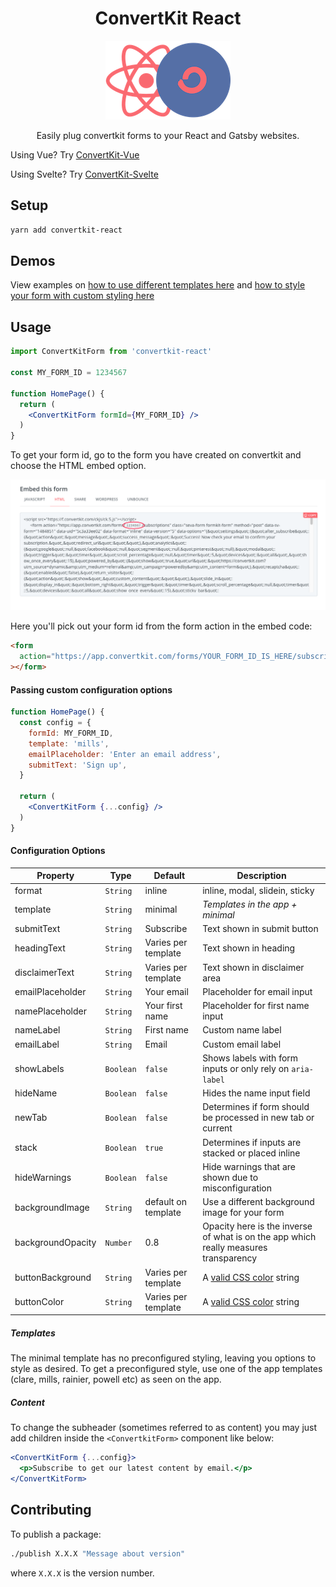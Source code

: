 <div align="center">
  <h1>ConvertKit React</h1>
  <img src="https://raw.githubusercontent.com/ConvertKit/convertkit-react/main/static/convertKit-react.png" alt="ConvertKit React Logo" width="200" height="126" />
  <p>Easily plug convertkit forms to your React and Gatsby websites.</p>
</div>

Using Vue? Try [ConvertKit-Vue](https://github.com/ConvertKit/convertkit-vue)

Using Svelte? Try [ConvertKit-Svelte](https://github.com/ConvertKit/convertkit-svelte)

## Setup

```sh
yarn add convertkit-react
```

## Demos

View examples on [how to use different templates here](https://codesandbox.io/s/twilight-cookies-ihryz) and [how to style your form with custom styling here](https://codesandbox.io/s/nifty-fog-f8eys)

## Usage

```jsx
import ConvertKitForm from 'convertkit-react'

const MY_FORM_ID = 1234567

function HomePage() {
  return (
    <ConvertKitForm formId={MY_FORM_ID} />
  )
}
```

To get your form id, go to the form you have created on convertkit and choose the HTML embed option.

![form embed screenshot](https://raw.githubusercontent.com/ConvertKit/convertkit-react/main/static/embed-screenshot.png)

Here you'll pick out your form id from the form action in the embed code:

```html
<form
  action="https://app.convertkit.com/forms/YOUR_FORM_ID_IS_HERE/subscriptions"
></form>
```

#### Passing custom configuration options

```jsx
function HomePage() {
  const config = {
    formId: MY_FORM_ID,
    template: 'mills',
    emailPlaceholder: 'Enter an email address',
    submitText: 'Sign up',
  }

  return (
    <ConvertKitForm {...config} />
  )
}
```

#### Configuration Options

|   **Property**   |   **Type**   |      **Default**     |    **Description**   |
| ---------------- | ------------ | -------------------- | -------------------- |
|     format       |   `String`   |        inline        | inline, modal, slidein, sticky   |
|     template     |   `String`   |       minimal        | _Templates in the app + minimal_ |
|    submitText    |   `String`   |      Subscribe       | Text shown in submit button      |
|    headingText   |   `String`   |  Varies per template | Text shown in heading   |
|  disclaimerText  |   `String`   |  Varies per template | Text shown in disclaimer area    |
| emailPlaceholder |   `String`   |      Your email      | Placeholder for email input      |
| namePlaceholder  |   `String`   |   Your first name    | Placeholder for first name input |
|    nameLabel     |   `String`   |      First name      | Custom name label                |
|    emailLabel    |   `String`   |         Email        | Custom email label               |
|    showLabels    |  `Boolean`   |        `false`       | Shows labels with form inputs or only rely on `aria-label`   |
|     hideName     |  `Boolean`   |        `false`       | Hides the name input field       |
|     newTab       |  `Boolean`   |        `false`       | Determines if form should be processed in new tab or current |
|      stack       |  `Boolean`   |        `true`        | Determines if inputs are stacked or placed inline            |
|   hideWarnings   |  `Boolean`   |        `false`       | Hide warnings that are shown due to misconfiguration         |
|   backgroundImage   |  `String`   | default on template | Use a different background image for your form |
|   backgroundOpacity   |  `Number`   |  0.8   |  Opacity here is the inverse of what is on the app which really measures transparency  |
|   buttonBackground   |  `String`   |  Varies per template   |  A [valid CSS color][1] string  |
|   buttonColor   |  `String`   |  Varies per template   |  A [valid CSS color][1] string  |

##### Templates
The minimal template has no preconfigured styling, leaving you options to style
as desired. To get a preconfigured style, use one of the app templates
(clare, mills, rainier, powell etc) as seen on the app.

##### Content
To change the subheader (sometimes referred to as content) you may just add children
inside the `<ConvertkitForm>` component like below:

```jsx
<ConvertKitForm {...config}>
  <p>Subscribe to get our latest content by email.</p>
</ConvertKitForm>
```


## Contributing
To publish a package:

```sh
./publish X.X.X "Message about version"
```

where `X.X.X` is the version number.

[1]: https://developer.mozilla.org/en-US/docs/Web/CSS/color_value
